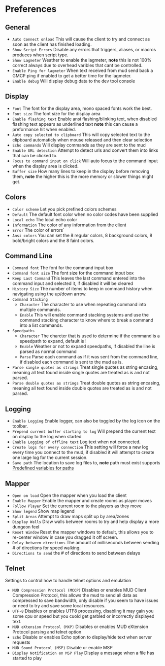 # Preferences
## <a name="general"></a>General

- `Auto Connect onload` This will cause the client to try and connect as soon as the client has finished loading.
- `Show Script Errors` Disable any errors that triggers, aliases, or macros produces when script type.
- `Show Lagmeter` Weather to enable the lagmeter, **note** this is not 100% correct always due to overhead varibles that cant be controlled.
- `Enable Ping for lagmeter` When text received from mud send back a GMCP ping if enabled to get a better time for the lagmeter.
- `Enable debug` Will display debug data to the dev tool console

## <a name="display"></a>Display

- `Font` The font for the display area, mono spaced fonts work the best.
- `Font size` The font size for the display area
- `Enable flashing text` Enable ansi flashing/blinking text, when disabled flashing text appears as underlined text **note** this can cause a preformance hit when enabled.
- `Auto copy selected to clipboard` This will copy selected text to the clipboard automaticly when mouse released and then clear selection
- `Echo commands` Will display commands as they are sent to the mud
- `Enable URL detection` Attempt to detect urls and convert them into links that can be clicked to.
- `Focus to command input on click` Will auto focus to the command input when the display area is clicked.
- `Buffer size` How many lines to keep in the display before removing them, **note** the higher this is the more memory or slower things might get.

## <a name="colors"></a>Colors

- `Color scheme` 
Let you pick prefined colors schemes
- `Default` 
The default font color when no color codes have been supplied
- `Local echo` 
The local echo color
- `Information` 
The color of any information from the client
- `Error` 
The color of errors` 
- `Ansi colors` 
You can set the 8 regular colors, 8 background colors, 8 bold/bright colors and the 8 faint colors.

## <a name="commandline"></a>Command Line

- `Command font` 
The font for the command input box
- `Command font size` 
The font size for the command input box
- `Keep Last Command` 
This leaves the last command entered into the command input and selected it, if disabled it will be cleared
- `History Size` 
The number of items to keep in command history when navigating using the up/down arrow.
- `Command Stacking` 
  - `Character` The character to use when repeating command into multiple commands.
  - `Enable` This will enable command stacking systems and use the command stacking character to know where to break a command into a list commands.
- `Speedpaths`
  - `Character` The charcter that is used to determine if the command is a speedpath to expand, default is !
  - `Enable` Weather or not to expand speedpaths, if disabled the line is parsed as normal command
  - `Parse` Parse each command as if it was sent from the command line, if disabled each command is sent to the mud as is.
- `Parse single quotes as strings` Treat single quotes as string encasing, meaning all text found inside single quotes are treated as is and not parsed.
- `Parse double quotes as strings` 
Treat double quotes as string encasing, meaning all text found inside double quotes are treated as is and not parsed.

## <a name="logging"></a>Logging

- `Enable Logging` 
Enable logger, can also be toggled by the log icon on the toolbar.
- `Prepend current buffer starting to log` 
Will prepend the current text on display to the log when started
- `Enable Logging of offline text` 
Log text when not connected.
- `Create logs for every connection`
This setting will force a new log every time you connect to the mud, if disabled it will attempt to create one large log for the current session. 
- `Save path`
The location to save log files to, **note** path must exist supports
[Predefined variables for paths](faq.md#what-predefined-variables-can-be-use-for-paths)
## <a name="mapper"></a>Mapper

- `Open on load`
Open the mapper when you load the client
- `Enable Mapper`
Enable the mapper and create rooms as player moves
- `Follow Player`
Set the current room to the players as they move
- `Show legend`
Show map legend
- `Split Areas`
Attempt to draw maps split up by area/zones
- `Display Walls`
Draw walls between rooms to try and help display a more dungeon feel
- `Reset Window`
Reset the mapper windows to default, this allows you to re-center window in case you dragged it off screen.
- `Delay between directions`
The amount of milliseconds between sending # of directions for speed walking.
- `Directions to send`
the # of directions to send between delays

## <a name="telnet"></a>Telnet
Settings to control how to handle telnet options and emulation

- `MUD Compression Protocol (MCCP)`
Disables or enables MUD Client Compression Protocol, this allows the mud to send all data as compressed to save bandwidth, only disable if you seem to have issues or need to try and save some local resources.
- `UTF-8`
Disables or enables UTF8 processing, disabling it may gain you some cpu or speed but you cuold get garbled or incorrectly displayed text.
- `MUD eXtension Protocol (MXP)`
Disables or enables MUD eXtension Protocol parsing and telnet option
- `Echo`
Disable or enables Echo option to display/hide text when server requests
- `MUD Sound Protocol (MSP)`
Disable or enable MSP
- `Display Notification on MSP Play`
Display a message when a file has started to play
